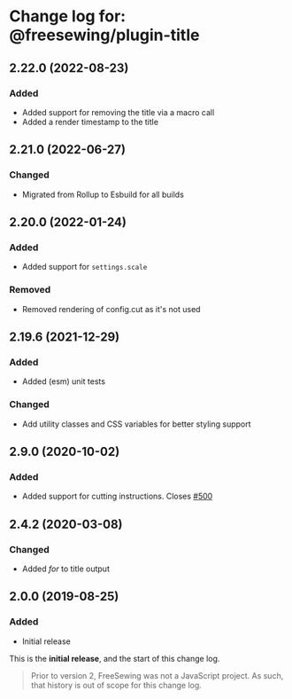# Change log for: @freesewing/plugin-title


## 2.22.0 (2022-08-23)

### Added

 - Added support for removing the title via a macro call
 - Added a render timestamp to the title

## 2.21.0 (2022-06-27)

### Changed

 - Migrated from Rollup to Esbuild for all builds

## 2.20.0 (2022-01-24)

### Added

 - Added support for `settings.scale`

### Removed

 - Removed rendering of config.cut as it's not used

## 2.19.6 (2021-12-29)

### Added

 - Added (esm) unit tests

### Changed

 - Add utility classes and CSS variables for better styling support

## 2.9.0 (2020-10-02)

### Added

 - Added support for cutting instructions. Closes [#500](https://github.com/freesewing/freesewing/issues/500)

## 2.4.2 (2020-03-08)

### Changed

 - Added *for* to title output

## 2.0.0 (2019-08-25)

### Added

 - Initial release


This is the **initial release**, and the start of this change log.

> Prior to version 2, FreeSewing was not a JavaScript project.
> As such, that history is out of scope for this change log.

